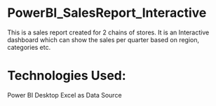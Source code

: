 # PowerBI_SalesReport_Interactive
This is a sales report created for 2 chains of stores.
It is an Interactive dashboard which can show the sales per quarter based on region, categories etc.

# Technologies Used:
Power BI Desktop
Excel as Data Source
